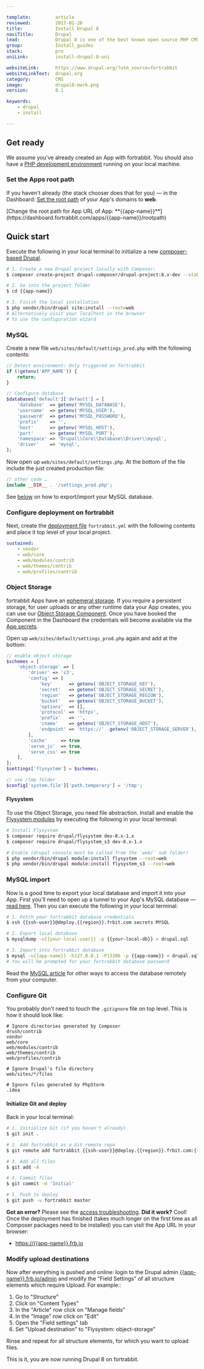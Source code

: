 ```yaml
---

template:         article
reviewed:         2017-01-20
title:            Install Drupal 8
naviTitle:        Drupal
lead:             Drupal 8 is one of the best known open source PHP CMS. Learn here how to use it with fortrabbit.
group:            Install_guides
stack:            pro
uniLink:          install-drupal-8-uni

websiteLink:      https://www.drupal.org/?utm_source=fortrabbit
websiteLinkText:  drupal.org
category:         CMS
image:            drupal8-mark.png
version:          8.1

keywords:
    - drupal
    - install

---
```


## Get ready

We assume you've already created an App with fortrabbit. You should also have a [PHP development environment](/local-development) running on your local machine.


### Set the Apps root path

If you haven't already (the stack chooser does that for you) — in the Dashboard: [Set the root path](/app#toc-root-path) of your App's domains to **web**.

<div markdown="1" data-user="known">
[Change the root path for App URL of App: **{{app-name}}**](https://dashboard.fortrabbit.com/apps/{{app-name}}/rootpath)
</div>


## Quick start

Execute the following in your local terminal to initialize a new [composer-based Drupal](https://github.com/drupal-composer/drupal-project).

```bash
# 1. Create a new Drupal project locally with Composer:
$ composer create-project drupal-composer/drupal-project:8.x-dev --stability dev --no-interaction {{app-name}}

# 2. Go into the project folder
$ cd {{app-name}}

# 3. Finish the local installation
$ php vendor/bin/drupal site:install --root=web
# Alternatively visit your localhost in the browser
# to use the configuration wizard
```

### MySQL

Create a new file `web/sites/default/settings_prod.php` with the following contents:

```php
// Detect environment: Only triggered on fortrabbit
if (!getenv('APP_NAME')) {
    return;
}

// Configure database
$databases['default']['default'] = [
    'database'  => getenv('MYSQL_DATABASE'),
    'username'  => getenv('MYSQL_USER'),
    'password'  => getenv('MYSQL_PASSWORD'),
    'prefix'    => '',
    'host'      => getenv('MYSQL_HOST'),
    'port'      => getenv('MYSQL_PORT'),
    'namespace' => 'Drupal\\Core\\Database\\Driver\\mysql',
    'driver'    => 'mysql',
];
```

Now open up `web/sites/default/settings.php`. At the bottom of the file include the just created production file:

```php
// other code …
include __DIR__ . '/settings_prod.php';
```

See [below](#toc-mysql-import) on how to export/import your MySQL database.


### Configure deployment on fortrabbit

Next, create the [deployment file](/deployment-file-v2) `fortrabbit.yml` with the following contents and place it top level of your local project.

```yaml
sustained:
    - vendor
    - web/core
    - web/modules/contrib
    - web/themes/contrib
    - web/profiles/contrib
```


### Object Storage

fortrabbit Apps have an [ephemeral storage](/quirks#toc-ephemeral-storage). If you require a persistent storage, for user uploads or any other runtime data your App creates, you can use our [Object Storage Component](/object-storage). Once you have booked the Component in the Dashboard the credentials will become available via the [App secrets](/secrets).

Open up `web/sites/default/settings_prod.php` again and add at the bottom:

``` php
// enable object storage
$schemes = [
    'object-storage' => [
        'driver' => 's3',
        'config' => [
            'key'      => getenv('OBJECT_STORAGE_KEY'),
            'secret'   => getenv('OBJECT_STORAGE_SECRET'),
            'region'   => getenv('OBJECT_STORAGE_REGION'),
            'bucket'   => getenv('OBJECT_STORAGE_BUCKET'),
            'options'  => [],
            'protocol' => 'https',
            'prefix'   => '',
            'cname'    => getenv('OBJECT_STORAGE_HOST'),
            'endpoint' => 'https://' .getenv('OBJECT_STORAGE_SERVER'),
        ],
        'cache'     => true
        'serve_js'  => true,
        'serve_css' => true
    ],
];
$settings['flysystem'] = $schemes;

// use /tmp folder
$config['system.file']['path.temporary'] = '/tmp';
```

#### Flysystem

To use the Object Storage, you need file abstraction. Install and enable the [Flysystem modules](https://www.drupal.org/project/flysystem) by executing the following in your local terminal:

```bash
# Install Flysystem
$ composer require drupal/flysystem dev-8.x-1.x
$ composer require drupal/flysystem_s3 dev-8.x-1.x

# Enable (drupal console must be called from the `web/` sub folder)
$ php vendor/bin/drupal module:install flysystem --root=web
$ php vendor/bin/drupal module:install flysystem_s3 --root=web
```


### MySQL import

Now is a good time to export your local database and import it into your App. First you'll need to open up a tunnel to your App's MySQL database — [read here](/mysql#toc-mysql-via-terminal). Then you can execute the following in your local terminal:

```bash
# 1. Fetch your fortrabbit database credentials
$ ssh {{ssh-user}}@deploy.{{region}}.frbit.com secrets MYSQL

# 2. Export local database
$ mysqldump -u{{your-local-user}} -p {{your-local-db}} > drupal.sql

# 3. Import into fortrabbit database
$ mysql -u{{app-name}} -h127.0.0.1 -P13306 -p {{app-name}} < drupal.sql
# You will be prompted for your fortrabbit database password
```

Read the [MySQL article](mysql#toc-access-mysql-from-local) for other ways to access the database remotely from your computer.


### Configure Git

You probably don't need to touch the `.gitignore` file on top level. This is how it should look like:

```nohighlight
# Ignore directories generated by Composer
drush/contrib
vendor
web/core
web/modules/contrib
web/themes/contrib
web/profiles/contrib

# Ignore Drupal's file directory
web/sites/*/files

# Ignore files generated by PhpStorm
.idea
```

#### Initialize Git and deploy

Back in your local terminal:

```bash
# 1. Initialize Git (if you haven't already)
$ git init .

# 2. Add fortrabbit as a Git remote repo
$ git remote add fortrabbit {{ssh-user}}@deploy.{{region}}.frbit.com:{{app-name}}.git

# 3. Add all files
$ git add -A

# 4. Commit files
$ git commit -m 'Initial'

# 5. Push to deploy
$ git push -u fortrabbit master
```

**Got an error?** Please see the [access troubleshooting](/access-methods#toc-troubleshooting). **Did it work?** Cool! Once the deployment has finished (takes much longer on the first time as all Composer packages need to be installed) you can visit the App URL in your browser:

* [https://{{app-name}}.frb.io](https://{{app-name}}.frb.io)


### Modify upload destinations

Now after everything is pushed and online: login to the Drupal admin [{{app-name}}.frb.io/admin](https://{{app-name}}.frb.io/admin) and modify the "Field Settings" of all structure elements which require Upload. For example::

1. Go to "Structure"
2. Click on "Content Types"
3. In the "Article" row click on "Manage fields"
4. In the "Image" row click on "Edit"
5. Open the "Field settings" tab
6. Set "Upload destination" to "Flysystem: object-storage"

Rinse and repeat for all structure elements, for which you want to upload files.

This is it, you are now running Drupal 8 on fortrabbit.
